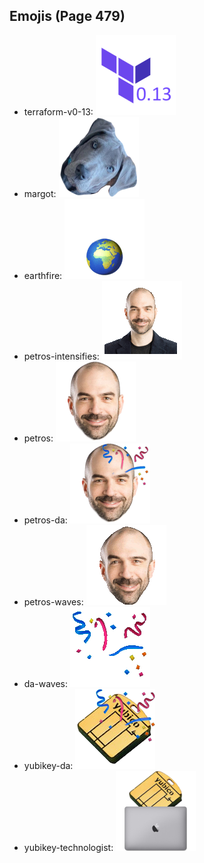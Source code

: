 
## Emojis (Page 479)

* terraform-v0-13: ![terraform-v0-13](output/terraform-v0-13.png)
* margot: ![margot](output/margot.png)
* earthfire: ![earthfire](output/earthfire.gif)
* petros-intensifies: ![petros-intensifies](output/petros-intensifies.gif)
* petros: ![petros](output/petros.png)
* petros-da: ![petros-da](output/petros-da.png)
* petros-waves: ![petros-waves](output/petros-waves.gif)
* da-waves: ![da-waves](output/da-waves.gif)
* yubikey-da: ![yubikey-da](output/yubikey-da.png)
* yubikey-technologist: ![yubikey-technologist](output/yubikey-technologist.png)
